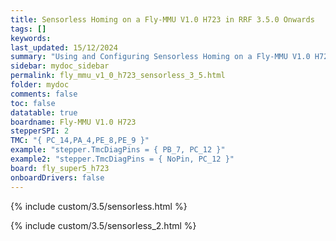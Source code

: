 ```yaml
---
title: Sensorless Homing on a Fly-MMU V1.0 H723 in RRF 3.5.0 Onwards
tags: []
keywords: 
last_updated: 15/12/2024
summary: "Using and Configuring Sensorless Homing on a Fly-MMU V1.0 H723"
sidebar: mydoc_sidebar
permalink: fly_mmu_v1_0_h723_sensorless_3_5.html
folder: mydoc
comments: false
toc: false
datatable: true
boardname: Fly-MMU V1.0 H723
stepperSPI: 2
TMC: "{ PC_14,PA_4,PE_8,PE_9 }"
example: "stepper.TmcDiagPins = { PB_7, PC_12 }"
example2: "stepper.TmcDiagPins = { NoPin, PC_12 }"
board: fly_super5_h723
onboardDrivers: false
---
```


{% include custom/3.5/sensorless.html %}

{% include custom/3.5/sensorless_2.html %}
